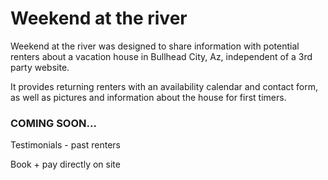 # Weekend at the river
Weekend at the river was designed to share information with potential renters about a vacation house in Bullhead City, Az, independent of a 3rd party website.

It provides returning renters with an availability calendar and contact form, as well as pictures and information about the house for first timers.


### COMING SOON...
Testimonials - past renters

Book + pay directly on site
